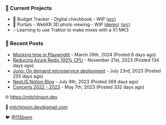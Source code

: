 ### 📌 Current Projects
- 💸 Budget Tracker - Digital checkbook - WIP ([src](https://github.com/bmitchinson/budget-entry))
- 📸 Portals - WebXR 3D photo viewing - WIP ([demo](https://portals.mitchinson.dev/)) ([src](https://github.com/bmitchinson/vr-jpg-viewer-webxr))
- 🎶 Learning to use Traktor to make mixes with a X1 MK3

### 📝 Recent Posts

- [Mocking time in Playwright](https://blog.mitchinson.dev/playwright-mock-time) - March 26th, 2024 (Posted 8 days ago)
- [Reducing Azure Redis 100% CPU](https://blog.mitchinson.dev/redis-cpu) - November 21st, 2023 (Posted 134 days ago)
- [Juno: On demand microservice deployment](https://blog.mitchinson.dev/juno) - July 23rd, 2023 (Posted 255 days ago)
- [NextJS Notion Blog](https://blog.mitchinson.dev/blog-2023) - July 9th, 2023 (Posted 269 days ago)
- [Concerts 2022 - 2023](https://blog.mitchinson.dev/concerts-2023) - May 7th, 2023 (Posted 332 days ago)

🌐 https://mitchinson.dev

💌 mitchinson.dev@gmail.com

🐦 [@115bwm](https://twitter.com/115bwm)